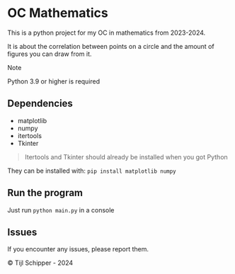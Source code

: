 # OC Mathematics

This is a python project for my OC in mathematics from 2023-2024.

It is about the correlation between points on a circle and the amount of figures you can draw from it.

> [!NOTE]
> Python 3.9 or higher is required

## Dependencies
- matplotlib
- numpy
- itertools
- Tkinter

> Itertools and Tkinter should already be installed when you got Python

They can be installed with:
`
pip install matplotlib numpy
`

## Run the program
Just run `python main.py` in a console

## Issues
If you encounter any issues, please report them.

&copy; Tijl Schipper - 2024
